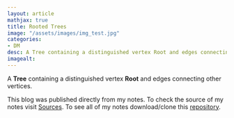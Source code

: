 ```yaml
---
layout: article
mathjax: true
title: Rooted Trees
image: "/assets/images/img_test.jpg"
categories:
- DM
desc: A Tree containing a distinguished vertex Root and edges connecting other vertices. 
imagealt: 
---
```


A <b>Tree</b> containing a distinguished vertex <b>Root</b> and edges connecting other vertices.

This blog was published directly from my notes.
To check the source of my notes visit [Sources](sources.html).
To see all of my notes download/clone this [repository](https://github.com/bovem/CS).